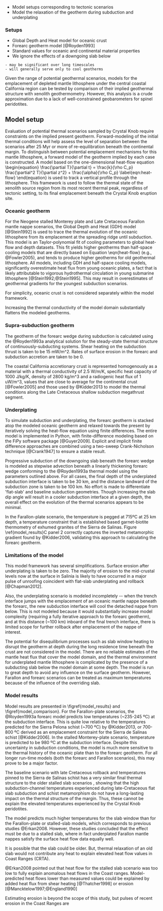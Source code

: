 
- Model setups  corresponding to tectonic scenarios
- Model the relaxation of the geotherm during subduction and underplating

### Setups



- Global Depth and Heat model for oceanic crust
- Forearc geotherm model [@Royden1993]
- Standard values for oceanic and continental material properties
- We ignore the effects of a downgoing slab below
<!-- (Not quite sure in what context you are referring to here) -->
    - may be significant over long timescales
    - will generally serve only to cool geotherms


Given the range of potential geothermal scenarios, models for the
emplacement of depleted mantle lithosphere under the central coastal
California region can
be tested by comparison of their implied geothermal structure with xenolith
geothermometry. However, this analysis is a crude approximation due to a lack of well-constrained geobarometers for spinel
peridotites.

<!--[[model_setups]]-->

## Model setup

Evaluation of potential thermal scenarios sampled by Crystal Knob require constraints on the implied present geotherm.
Forward-modeling of the initial thermal conditions will help assess the
level of separation between the scenarios after 25 Myr or more of
re-equilibration beneath the continental margin.
To distinguish between potential emplacement mechanisms for this mantle
lithosphere, a forward model of the geotherm implied by each case is
constructed.
A model based on the one-dimensional heat-flow equation
\begin{equation}
\frac{\partial T}{\partial t} = \frac{k}{\rho C_p} \frac{\partial^2
T}{\partial z^2} + \frac{\alpha}{\rho C_p} \label{eqn:heat-flow}
\end{equation}
is used to track a vertical profile through the
lithosphere. This framework is used to follow the thermal state of the
xenolith source region from its most recent thermal peak, regardless
of tectonic setting, to its final emplacement beneath the Crystal Knob eruption site.

<!-- A temperature of 1300\degC is used to define the thickness of the
lithosphere (this probably doesn't matter because it is simply used to
set parameters for Royden model. Maybe should use mantle adiabat as in
Erkan2009 -->

### Oceanic geotherm

For the Neogene stalled Monterey plate and Late Cretaceous Farallon mantle nappe scenarios, the Global Depth and Heat (GDH)
model [@Stein1992] is used to trace the thermal evolution of the oceanic
lithosphere from its emplacement at the spreading ridge until subduction.
This model is an Taylor-polynomial fit of cooling parameters to global
heat-flow and depth datasets. This fit yields higher geotherms than half-space
cooling models that are directly based on Equation \eqn{heat-flow}
(e.g., @Fowler2005), and tends to produce higher geotherms for old
geothermal lithosphere.
All models, including GDH and half-space cooling models, significantly
overestimate heat flux from young oceanic plates, a fact that is likely attributable
to vigorous hydrothermal circulation in young submarine lithosphere [@Stein1992;@Stein1995].
This may result in overestimates of geothermal gradients for the youngest
subduction scenarios.

<!-- Could potentially use a more nuanced model, e.g., GDH, or run
finite-difference ourselves -->

For simplicity, oceanic crust is not considered
separately within the model framework.

Increasing the thermal conductivity of the model domain substantially
flattens the modeled geotherms.

<!--[[model_tracers]]-->

### Supra-subduction geotherm

The geotherm of the forearc wedge during subduction is calculated using
the @Royden1993a analytical solution for the steady-state thermal
structure of continuously-subducting systems.  <!-- At this rate it takes 5 Myr after
subduction to reach the final position! This is pretty significant, it
seems..., maybe should be incorporated! Also, depth of subduction
interface may be greater, especially in Monterey-plate (i.e. probably
not flat-slab case). --> Shear heating on the subduction thrust is taken
to be 15 mW/m^2. Rates of surface erosion in the forearc and
subduction accretion are taken to be 0. <!-- Accretion rates of 0.2-3.6
km/Myr favored by Kidder,2013 based on Sierra de Pelona schist. -->

The coastal California accretionary crust is represented homogenously as a material with a
thermal conductivity of 2.5 W/m/K, specific heat capacity of
1000 J/kg/K, density of 2800 kg/m^3 and a radiogenic heat
flux of 1 uW/m^3, values that are close to average for the
continental crust [@Fowler2005] and those used by @Kidder2013 to model
the thermal conditions along the Late Cretaceous shallow subduction
megathrust segment.
<!-- Check Kidder2013 and Brady2006 -->

### Underplating

To simulate subduction and underplating, the forearc geotherm
is stacked atop the modeled oceanic geotherm and relaxed towards
the present by iteratively
solving the heat-flow equation using finite differences. The entire
model is implemented in Python, with finite-difference modeling based on
the FiPy software package [@Guyer2009]. Explicit and implicit finite
difference approaches are combined using a two-sweep Crank-Nicholson
technique [@Crank1947] to ensure a stable result.

Progressive subduction of the downgoing slab beneath the
forearc wedge is modeled as stepwise advection beneath a linearly thickening
forearc wedge conforming to the @Royden1993a thermal model using
the parameters outlined above.
For all cases, the final depth of the underplated subduction interface
is taken to be 30 km, and the distance landward of the subduction zone
is taken to be 100 km.
No effort is made to differentiate 'flat-slab' and baseline subduction
geometries. Though increasing the slab dip angle will result in a cooler subduction interface at a given depth, the
overall effect on the evolution of the thermal
scenarios appears to be minimal. <!-- is this enough? -->

In the Farallon-plate scenario, the temperature is pegged at 715ºC at
25 km depth, a temperature constraint that is established based garnet-biotite
thermometry of exhumed granites of the Sierra de Salinas.
Figure \ref{model_results}C panel 2 correctly captures the inverted metamorphic
gradient found by @Kidder2006, validating this approach to calculating the
forearc geotherm.



<!-- @Groome2006: ridge subduction modeling -->

<!--[[cross_sections]]-->

<!--[[neogene_sections]]-->

### Limitations of the model

This model framework has several simplifications.
Surface erosion after underplating is taken to be zero. The majority of
erosion to the mid-crustal levels now at the surface in Salinia is
likely to have occurred in a major pulse of unroofing coincident with
flat-slab underplating and rollback [@Chapman2012].
<!-- Would it be helpful to explore the parameter space
fully using Monte Carlo methods
similar to those used by Kidder, 2013? -->
Also, the underplating scenario is modeled incompletely --
when the trench interface jumps with the emplacement of an oceanic mantle
nappe beneath the forearc, the new subduction interface will cool the
detached nappe from below. This is not modeled because it would
substantially increase model complexity (requiring a fully
iterative approach to the forearc geotherm), and at this
distance (~100 km) inboard of the final trench interface, there is
limited scope for further rollback after emplacement of the nappe of interest.

The potential for disequilibrium processes such
as slab window heating to disrupt the geotherm at depth during the long
residence time beneath the crust are not considered in the model. <!--
(This is confusing, I thought that was one of our scenarios. This needs
to be clarified) -->
There are no reliable estimates of the mantle heat flux that cover the model
domain, and the thermal environment for underplated mantle lithosphere is complicated
by the presence of a subducting slab below the model domain at some depth. The model
is run to great depth to avoid any influence on the surface geotherm. However,
Farallon and forearc scenarios can be treated as maximum temperatures because of
the influence of the overriding slab. <!-- (not sure what you are
talking about here. What is “forearc scenarios”) -->

<!--[[model_results]]-->


### Model results

Model results are presented in \figref{model_results} and
\figref{model_comparison}.
For the Farallon-plate scenarios, <!-- why plural -->the @Royden1993a forearc model
predicts low temperatures (~235-245 ºC) at the subduction
interface. This is quite low relative to the temperatures predicted for
the Sierra Pelona schist (~700 ºC) by @Kidder2013, or
700-800 ºC derived as an emplacement constraint for the Sierra de
Salinas schist [@Kidder2006]. In the stalled
Monterey-plate scenario, temperature is predicted to be
980 ºC at the subduction interface. Despite this uncertainty in subduction conditions, the
model is much more sensitive to the thermal history of the oceanic plate
than to the forearc geotherm. For all longer run-time models (both the
forearc <!-- ??? --> and Farallon scenarios), this may prove to be a major factor.

The baseline scenario with late Cretaceous rollback and temperatures
pinned to the Sierra de Salinas schist has a very similar final thermal
structure to the older stalled slab scenarios <!-- do we show these in
the model? -->, showing that the
high subduction-channel temperatures experienced during late-Cretaceous flat slab
subduction and schist metamorphism do not have a long-lasting impact on the
thermal structure of the margin. Thus, these cannot be
explain the elevated temperatures experienced by the Crystal Knob
peridotites.

The model predicts much higher temperatures <!-- (do you mean to say a
much higher thermal gradient, or surface heat flow, or both, or if not
much higher temperatures where, and relative to what?) --> for the slab window than
for the Farallon-plate or stalled-slab models, which corresponds to
previous studies @Erkan2008. However, these studies concluded that the
effect must be due to a stalled slab, where in fact underplated Farallon mantle nappes satisfy the surface heat flow data equally well.


It is possible that the slab could be older.
But, thermal relaxation of an old slab would not contribute any heat to explain
elevated heat flow values in Coast Ranges (CRTA).
<!-- What is CRTA? Maybe you should email me Erkan and Blackwell. Are
these, or is this, several points, or a single point of high heat flow
measurements within the regional field of low heat flow measurements. If
so where are these point(s). They could be important in terms of deep
heat advection, in terms of why a 1.7 Ma lava would erupt in the region)
-->

@Erkan2008 pointed out that heat flow for the stalled slab scenario was too low to
fully explain anomalous heat flows in the Coast ranges.
Model-predicted heat flows lower than measured values could be explained
by added heat flux from shear heating [@Thatcher1998] or erosion [@Mancktelow1997;@England1990]

<!--[[model_comparison]]-->

Estimating erosion is beyond the scope of this study, but pulses of recent erosion
in the Coast Ranges are <!-- see Ducea et al. (2003) for rapid late
Cenozoic uplift of the Santa Lucia’s -->
